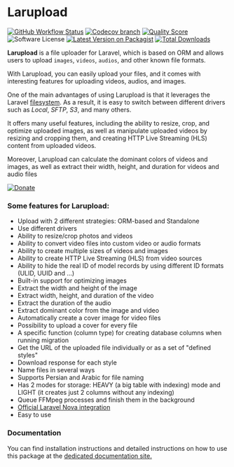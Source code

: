 # Larupload

[![GitHub Workflow Status](https://img.shields.io/github/actions/workflow/status/mostafaznv/larupload/run-tests.yml?branch=master\&label=Build\&style=flat-square\&logo=github)](https://github.com/mostafaznv/larupload/actions) [![Codecov branch](https://img.shields.io/codecov/c/github/mostafaznv/larupload/master.svg?style=flat-square\&logo=codecov)](https://app.codecov.io/gh/mostafaznv/larupload) [![Quality Score](https://img.shields.io/scrutinizer/g/mostafaznv/larupload.svg?style=flat-square)](https://scrutinizer-ci.com/g/mostafaznv/larupload) ![Software License](https://img.shields.io/badge/license-MIT-brightgreen.svg?style=flat-square) [![Latest Version on Packagist](https://img.shields.io/packagist/v/mostafaznv/larupload.svg?style=flat-square)](https://packagist.org/packages/mostafaznv/larupload) [![Total Downloads](https://img.shields.io/packagist/dt/mostafaznv/larupload.svg?style=flat-square)](https://packagist.org/packages/mostafaznv/larupload)


**Larupload** is a file uploader for Laravel, which is based on ORM and allows users to upload `images`, `videos`, `audios`, and other known file formats.

With Larupload, you can easily upload your files, and it comes with interesting features for uploading videos, audios, and images.

One of the main advantages of using Larupload is that it leverages the Laravel [filesystem](https://laravel.com/docs/filesystem). As a result, it is easy to switch between different drivers such as _Local_, _SFTP_, _S3_, and many others.&#x20;

It offers many useful features, including the ability to resize, crop, and optimize uploaded images, as well as manipulate uploaded videos by resizing and cropping them, and creating HTTP Live Streaming (HLS) content from uploaded videos.

Moreover, Larupload can calculate the dominant colors of videos and images, as well as extract their width, height, and duration for videos and audio files

[![Donate](https://mostafaznv.github.io/donate/donate.svg)](https://mostafaznv.github.io/donate/)



### Some features for Larupload:

* Upload with 2 different strategies: ORM-based and Standalone
* Use different drivers
* Ability to resize/crop photos and videos
* Ability to convert video files into custom video or audio formats
* Ability to create multiple sizes of videos and images
* Ability to create HTTP Live Streaming (HLS) from video sources
* Ability to hide the real ID of model records by using different ID formats (ULID, UUID and ...)
* Built-in support for optimizing images
* Extract the width and height of the image
* Extract width, height, and duration of the video
* Extract the duration of the audio
* Extract dominant color from the image and video
* Automatically create a cover image for video files
* Possibility to upload a cover for every file
* A specific function (column type) for creating database columns when running migration
* Get the URL of the uploaded file individually or as a set of "defined styles"
* Download response for each style
* Name files in several ways
* Supports Persian and Arabic for file naming
* Has 2 modes for storage: HEAVY (a big table with indexing) mode and LIGHT (it creates just 2 columns without any indexing)
* Queue FFMpeg processes and finish them in the background
* [Official Laravel Nova integration](https://github.com/mostafaznv/nova-file-artisan)
* Easy to use


### Documentation
You can find installation instructions and detailed instructions on how to use this package at the [dedicated documentation site.](https://mostafaznv.gitbook.io/larupload/)
